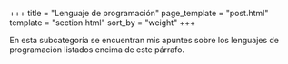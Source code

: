 +++
title = "Lenguaje de programación"
page_template = "post.html"
template = "section.html"
sort_by = "weight"
+++

En esta subcategoría se encuentran mis apuntes sobre los lenguajes de
programación listados encima de este párrafo.
